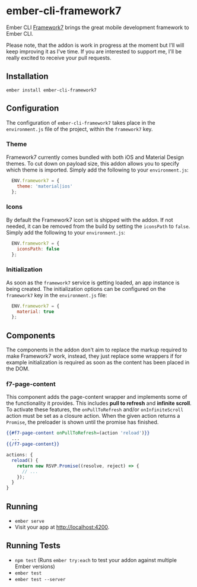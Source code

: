 # ember-cli-framework7

Ember CLI [Framework7](http://www.idangero.us/framework7/) brings the great
mobile development framework to Ember CLI.

Please note, that the addon is work in progress at the moment but I'll will keep
improving it as I've time. If you are interested to support me, I'll be really
excited to receive your pull requests.

## Installation

`ember install ember-cli-framework7`

## Configuration

The configuration of `ember-cli-framework7` takes place in the `environment.js`
file of the project, within the `framework7` key.

### Theme

Framework7 currently comes bundled with both iOS and Material Design themes. To
cut down on payload size, this addon allows you to specify which theme is
imported. Simply add the following to your `environment.js`:

```js
  ENV.framework7 = {
    theme: 'material|ios'
  };
```

### Icons

By default the Framework7 icon set is shipped with the addon. If not needed,
it can be removed from the build by setting the `iconsPath` to `false`.
Simply add the following to your `environment.js`:

```js
  ENV.framework7 = {
    iconsPath: false
  };
```

### Initialization

As soon as the `framework7` service is getting loaded, an app instance is being
created. The initialization options can be configured on the `framework7` key
in the `environment.js` file:

```js
  ENV.framework7 = {
    material: true
  };
```

## Components

The components in the addon don't aim to replace the markup required to make
Framework7 work, instead, they just replace some wrappers if for example
initialization is required as soon as the content has been placed in the DOM.

### f7-page-content

This component adds the page-content wrapper and implements some of the
functionality it provides. This includes **pull to refresh** and
**infinite scroll**. To activate these features, the `onPullToRefresh` and/or
`onInfiniteScroll` action must be set as a closure action. When the given action
returns a `Promise`, the preloader is shown until the promise has finished.

```hbs
{{#f7-page-content onPullToRefresh=(action 'reload')}}
  ...
{{/f7-page-content}}
```

```js
actions: {
  reload() {
    return new RSVP.Promise((resolve, reject) => {
      // ...
    });
  }
}
```

## Running

* `ember serve`
* Visit your app at [http://localhost:4200](http://localhost:4200).

## Running Tests

* `npm test` (Runs `ember try:each` to test your addon against multiple Ember versions)
* `ember test`
* `ember test --server`
